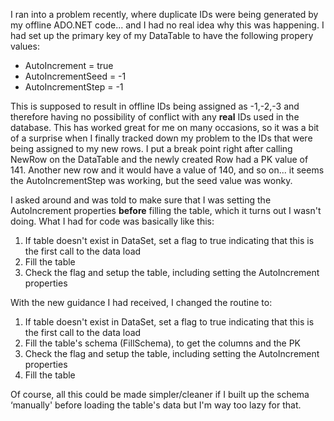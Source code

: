I ran into a problem recently, where duplicate IDs were being generated by my offline ADO.NET code... and I had no real idea why this was happening. I had set up the primary key of my DataTable to have the following propery values:

  * AutoIncrement = true
  * AutoIncrementSeed = -1
  * AutoIncrementStep = -1 

This is supposed to result in offline IDs being assigned as -1,-2,-3 and therefore having no possibility of conflict with any **real** IDs used in the database. This has worked great for me on many occasions, so it was a bit of a surprise when I finally tracked down my problem to the IDs that were being assigned to my new rows. I put a break point right after calling NewRow on the DataTable and the newly created Row had a PK value of 141. Another new row and it would have a value of 140, and so on... it seems the AutoIncrementStep was working, but the seed value was wonky.

I asked around and was told to make sure that I was setting the AutoIncrement properties **before** filling the table, which it turns out I wasn't doing. What I had for code was basically like this: 

  1. If table doesn't exist in DataSet, set a flag to true indicating that this is the first call to the data load
  2. Fill the table
  3. Check the flag and setup the table, including setting the AutoIncrement properties

With the new guidance I had received, I changed the routine to:

  1. If table doesn't exist in DataSet, set a flag to true indicating that this is the first call to the data load
  2. Fill the table's schema (FillSchema), to get the columns and the PK
  3. Check the flag and setup the table, including setting the AutoIncrement properties
  4. Fill the table

Of course, all this could be made simpler/cleaner if I built up the schema &#8216;manually' before loading the table's data but I'm way too lazy for that.